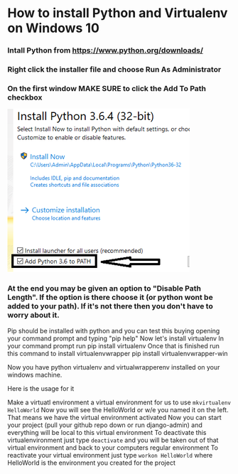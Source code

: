 # How to install Python and Virtualenv on Windows 10

### Intall Python from https://www.python.org/downloads/

### Right click the installer file and choose Run As Administrator

### On the first window MAKE SURE to click the Add To Path checkbox

![Python Image 1](/images/python1.png)

### At the end you may be given an option to "Disable Path Length". If the option is there choose it (or python wont be added to your path). If it's not there then you don't have to worry about it.

Pip should be installed with python and you can test this buying opening your command prompt and typing "pip help"
Now let's install virtualenv
In your command prompt run pip install virtualenv
Once that is finished run this command to install virtualenvwrapper
pip install virtualenvwrapper-win

Now you have python virtualenv and virtualwrapperenv installed on your windows machine.

Here is the usage for it

Make a virtuatl environment a virtual environment for us to use
`mkvirtualenv HelloWorld`
Now you will see the HelloWorld or w/e you named it on the left. That means we have the virtual environment activated
Now you can start your project (pull your github repo down or run django-admin) and everything will be local to this virtual environment
To deactivate this virtualenvironment just type `deactivate` and you will be taken out of that virtual environment and back to your computers regular environment
To reactivate your virtual environment just type `workon HelloWorld` where HelloWorld is the environment you created for the project

